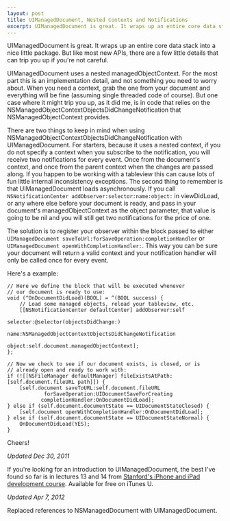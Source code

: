 ```yaml
---
layout: post
title: UIManagedDocument, Nested Contexts and Notifications
excerpt: UIManagedDocument is great. It wraps up an entire core data stack into a nice little package. But like most new APIs, there are a few little details that can trip you up if you're not careful.
---
```


UIManagedDocument is great. It wraps up an entire core data stack into a nice little package. But like most new APIs, there are a few little details that can trip you up if you're not careful.

UIManagedDocument uses a nested managedObjectContext. For the most part this is an implementation detail, and not something you need to worry about. When you need a context, grab the one from your document and everything will be fine (assuming single threaded code of course). But one case where it might trip you up, as it did me, is in code that relies on the NSManagedObjectContextObjectsDidChangeNotification that NSManagedObjectContext provides.

There are two things to keep in mind when using NSManagedObjectContextObjectsDidChangeNotification with UIManagedDocument. For starters, because it uses a nested context, if you do not specify a context when you subscribe to the notification, you will receive two notifications for every event. Once from the document's context, and once from the parent context when the changes are passed along. If you happen to be working with a tableview this can cause lots of fun little internal inconsistency exceptions. The second thing to remember is that UIManagedDocument loads asynchronously. If you call `NSNotificationCenter addObserver:selector:name:object:` in viewDidLoad, or any where else before your document is ready, and pass in your document's managedObjectContext as the object parameter, that value is going to be nil and you will still get two notifications for the price of one.

The solution is to register your observer within the block passed to either `UIManagedDocument saveToUrl:forSaveOperation:completionHandler` or `UIManagedDocument openWithCompletionHandler:`. This way you can be sure your document will return a valid context and your notification handler will only be called once for every event.

Here's a example:

	// Here we define the block that will be executed whenever
	// our document is ready to use:
	void (^OnDocumentDidLoad)(BOOL) = ^(BOOL success) {
        // Load some managed objects, reload your tableview, etc.
        [[NSNotificationCenter defaultCenter] addObserver:self
                                                 selector:@selector(objectsDidChange:)
                                                     name:NSManagedObjectContextObjectsDidChangeNotification
                                                   object:self.document.managedObjectContext];
    };
    
	// Now we check to see if our document exists, is closed, or is 
    // already open and ready to work with:	
    if (![[NSFileManager defaultManager] fileExistsAtPath:[self.document.fileURL path]]) {
        [self.document saveToURL:self.document.fileURL
                forSaveOperation:UIDocumentSaveForCreating
               completionHandler:OnDocumentDidLoad];
    } else if (self.document.documentState == UIDocumentStateClosed) {
        [self.document openWithCompletionHandler:OnDocumentDidLoad];
    } else if (self.document.documentState == UIDocumentStateNormal) {
        OnDocumentDidLoad(YES);
    }

Cheers!

*Updated Dec 30, 2011*

If you're looking for an introduction to UIManagedDocument, the best I've found so far is in lectures 13 and 14 from [Stanford's iPhone and iPad development course](http://itunes.apple.com/WebObjects/MZStore.woa/wa/viewPodcast?id=473757255). Available for free on iTunes U.

*Updated Apr 7, 2012*

Replaced references to NSManagedDocument with UIManagedDocument.

